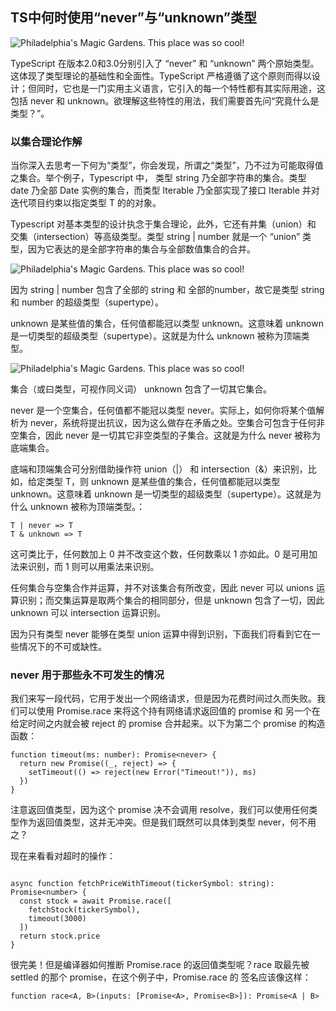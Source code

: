 ## TS中何时使用“never”与“unknown”类型

![Philadelphia's Magic Gardens. This place was so cool!](https://i2.wp.com/cdn-images-1.medium.com/max/1600/1*_wh7P-jdH2o9xHgFi1bqbw.png?resize=1818%2C1090&ssl=1 "Philadelphia's Magic Gardens")

TypeScript 在版本2.0和3.0分别引入了 “never” 和 “unknown” 两个原始类型。这体现了类型理论的基础性和全面性。TypeScript 严格遵循了这个原则而得以设计；但同时，它也是一门实用主义语言，它引入的每一个特性都有其实际用途，这包括 never 和 unknown。欲理解这些特性的用法，我们需要首先问“究竟什么是类型？”。

### 以集合理论作解

当你深入去思考一下何为“类型”，你会发现，所谓之“类型”，乃不过为可能取得值之集合。举个例子，Typescript 中， 类型 string 乃全部字符串的集合。类型 date 乃全部 Date 实例的集合，而类型 Iterable<T> 乃全部实现了接口 Iterable 并对迭代项目约束以指定类型 T 的的对象。
  
Typescript 对基本类型的设计执念于集合理论，此外，它还有并集（union）和 交集（intersection）等高级类型。类型 string | number 就是一个 “union” 类型，因为它表达的是全部字符串的集合与全部数值集合的合并。

![Philadelphia's Magic Gardens. This place was so cool!](https://i0.wp.com/cdn-images-1.medium.com/max/1600/1*ZUSJpOOStqTRvCZ8GucxSw.png?zoom=2&resize=730%2C436&ssl=1 "Philadelphia's Magic Gardens")

因为 string | number 包含了全部的 string 和 全部的number，故它是类型 string 和 number 的超级类型（supertype）。

unknown 是某些值的集合，任何值都能冠以类型 unknown。这意味着 unknown 是一切类型的超级类型（supertype）。这就是为什么 unknown 被称为顶端类型。

![Philadelphia's Magic Gardens. This place was so cool!](https://i1.wp.com/cdn-images-1.medium.com/max/1600/1*S0YZx_0dFeAvp2uB28MthA.png?zoom=2&resize=730%2C536&ssl=1 "Philadelphia's Magic Gardens")

集合（或曰类型，可视作同义词） unknown 包含了一切其它集合。

never 是一个空集合，任何值都不能冠以类型 never。实际上，如何你将某个值解析为 never，系统将提出抗议，因为这么做存在矛盾之处。空集合可包含于任何非空集合，因此 never 是一切其它非空类型的子集合。这就是为什么 never 被称为底端集合。

底端和顶端集合可分别借助操作符 union（|） 和 intersection（&）来识别，比如，给定类型 T，则
unknown 是某些值的集合，任何值都能冠以类型 unknown。这意味着 unknown 是一切类型的超级类型（supertype）。这就是为什么 unknown 被称为顶端类型。：

```
T | never => T
T & unknown => T
```

这可类比于，任何数加上 0 并不改变这个数，任何数乘以 1 亦如此。0 是可用加法来识别，而 1 则可以用乘法来识别。

任何集合与空集合作并运算，并不对该集合有所改变，因此 never 可以 unions 运算识别；而交集运算是取两个集合的相同部分，但是 unknown 包含了一切，因此 unknown 可以 intersection 运算识别。

因为只有类型 never 能够在类型 union 运算中得到识别，下面我们将看到它在一些情况下的不可或缺性。


### never 用于那些永不可发生的情况

我们来写一段代码，它用于发出一个网络请求，但是因为花费时间过久而失败。我们可以使用 Promise.race 来将这个持有网络请求返回值的 promise 和 另一个在给定时间之内就会被 reject 的 promise 合并起来。以下为第二个 promise 的构造函数：

```
function timeout(ms: number): Promise<never> {
  return new Promise((_, reject) => {
    setTimeout(() => reject(new Error("Timeout!")), ms)
  })
}
```

注意返回值类型，因为这个 promise 决不会调用 resolve，我们可以使用任何类型作为返回值类型，这并无冲突。但是我们既然可以具体到类型 never，何不用之？

现在来看看对超时的操作：

```

async function fetchPriceWithTimeout(tickerSymbol: string): Promise<number> {
  const stock = await Promise.race([
    fetchStock(tickerSymbol),
    timeout(3000)
  ])
  return stock.price
}

```

很完美！但是编译器如何推断 Promise.race 的返回值类型呢？race 取最先被 settled 的那个 promise，在这个例子中，Promise.race 的 签名应该像这样：

```
function race<A, B>(inputs: [Promise<A>, Promise<B>]): Promise<A | B>
```








